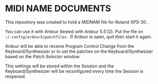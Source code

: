 # MIDI NAME DOCUMENTS

This repository was created to hold a MIDNAM file for Roland XPS-30 . 

You can use it with Ardour (tested with Ardour 5.5.12). Put the file on `~/.config/ardour5/patchfiles` . If Ardour is open, quit then start it again.

Ardour will be able to receive Program Control Change from the Keyboard/Synthesizer or to set the patches on the Keyboard/Synthesizer based on the *Patch Selector* window.

This settings will be stored within the Session and the Keyboard/Synthesizer will be reconfigured every time the Session is reopened.
